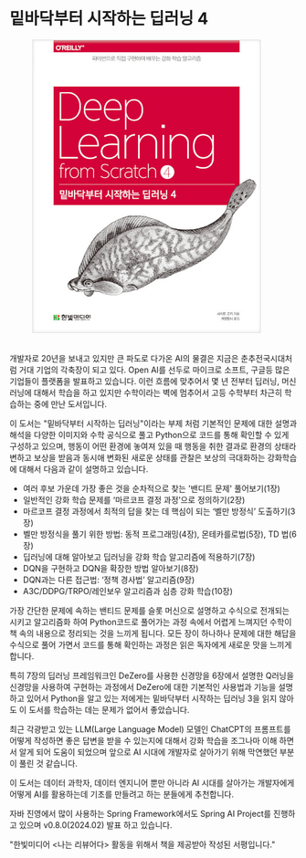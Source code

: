 # 밑바닥부터 시작하는 딥러닝 4

<figure><img src="../../.gitbook/assets/image (3).png" alt=""><figcaption></figcaption></figure>

\
개발자로 20년을 보내고 있지만 큰 파도로 다가온 AI의 물결은 지금은 춘추전국시대처럼 거대 기업의 각축장이 되고 있다.   Open AI를 선두로 마이크로 소프트, 구글등 많은 기업들이 플랫폼을 발표하고 있습니다. 이런 흐름에 맞추어서 몇 년 전부터 딥러닝, 머신러닝에 대해서 학습을 하고 있지만 수학이라는 벽에 멈추어서 고등 수학부터 차근히 학습하는 중에 만난 도서입니다.&#x20;

이 도서는 "밑바닥부터 시작하는 딥러닝"이라는 부제 처럼 기본적인 문제에 대한 설명과 해석을 다양한 이미지와 수학 공식으로 풀고 Python으로 코드를 통해 확인할 수 있게 구성하고 있으며, 행동이 어떤 환경에 놓여져 있을 때 행동을 취한 결과로 환경의 상태라 변하고 보상을 받음과 동시애 변화된 새로운 상태를 관찰은 보상의 극대화하는 강화학습에 대해서 다음과 같이 설명하고 있습니다.

* 여러 후보 가운데 가장 좋은 것을 순차적으로 찾는 '밴디트 문제' 풀어보기(1장)
* 일반적인 강화 학습 문제를 ‘마르코프 결정 과정’으로 정의하기(2장)
* 마르코프 결정 과정에서 최적의 답을 찾는 데 핵심이 되는 ‘벨만 방정식’ 도출하기(3장)
* 벨만 방정식을 풀기 위한 방법: 동적 프로그래밍(4장), 몬테카를로법(5장), TD 법(6장)
* 딥러닝에 대해 알아보고 딥러닝을 강화 학습 알고리즘에 적용하기(7장)
* DQN을 구현하고 DQN을 확장한 방법 알아보기(8장)
* DQN과는 다른 접근법: ‘정책 경사법’ 알고리즘(9장)
* A3C/DDPG/TRPO/레인보우 알고리즘과 심층 강화 학습(10장)

가장 간단한 문제에 속하는 밴티드 문제를 슬롯 머신으로 설명하고 수식으로 전개되는 시키고 알고리즘화 하여 Python코드로 풀어가는 과정 속에서 어렵게 느껴지던 수학이 책 속의 내용으로 정리되는 것을 느끼게 됩니다. 모든 장이 하나하나 문제에 대한 해답을 수식으로 풀어 가면서 코드를 통해 확인하는 과정은 읽은 독자에게 새로운 맛을 느끼게 합니다.

특히 7장의  딥러닝 프레임워크인 DeZero를 사용한 신경망을 6장에서 설명한 Q러닝을 신경망을 사용하여 구현하는 과정에서 DeZero에 대한 기본적인 사용법과 기능을 설명하고 있어서 Python을 알고 있는 저에게는 밑바닥부터 시작하는 딥러닝 3을 읽지 않아도 이 도서를 학습하는 데는 문제가 없어서 좋았습니다.

최근 각광받고 있는 LLM(Large Language Model) 모델인 ChatCPT의 프롬프트를 어떻게 작성하면 좋은 답변을 받을 수 있는지에 대해서 강화 학습을 조그나마 이해 하면서 알게 되어 도움이 되었으며 앞으로 AI 시대에 개발자로 살아가기 위해 막연했던 부분이 풀린 것 같습니다.&#x20;

이 도서는 데이터 과학자, 데이터 엔지니어 뿐만 아니라 AI 시대를 살아가는 개발자에게 어떻게 AI를 활용하는데 기초를 만들려고 하는 분들에게 추천합니다.

자바 진영에서 많이 사용하는 Spring Framework에서도 Spring AI Project를 진행하고 있으며 v0.8.0(2024.02) 발표 하고 있습니다.&#x20;

&#x20;"한빛미디어 <나는 리뷰어다> 활동을 위해서 책을 제공받아 작성된 서평입니다."

